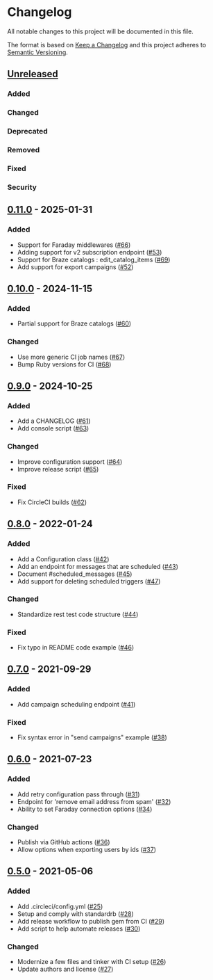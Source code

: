 # Changelog

All notable changes to this project will be documented in this file.

The format is based on [Keep a Changelog][] and this project adheres to
[Semantic Versioning][].

[Keep a Changelog]: https://keepachangelog.com
[Semantic Versioning]: https://semver.org

## [Unreleased][]

### Added

### Changed

### Deprecated

### Removed

### Fixed

### Security

## [0.11.0][] - 2025-01-31

### Added

* Support for Faraday middlewares ([#66][])
* Adding support for v2 subscription endpoint ([#53][])
* Support for Braze catalogs : edit_catalog_items ([#69][])
* Add support for export campaigns ([#52][])

## [0.10.0][] - 2024-11-15

### Added

* Partial support for Braze catalogs ([#60][])

### Changed

* Use more generic CI job names ([#67][])
* Bump Ruby versions for CI ([#68][])

## [0.9.0][] - 2024-10-25

### Added

* Add a CHANGELOG ([#61][])
* Add console script ([#63][])

### Changed

* Improve configuration support ([#64][])
* Improve release script ([#65][])

### Fixed

* Fix CircleCI builds ([#62][])

## [0.8.0][] - 2022-01-24

### Added

* Add a Configuration class ([#42][])
* Add an endpoint for messages that are scheduled ([#43][])
* Document #scheduled_messages ([#45][])
* Add support for deleting scheduled triggers ([#47][])

### Changed

* Standardize rest test code structure ([#44][])

### Fixed

* Fix typo in README code example ([#46][])

## [0.7.0][] - 2021-09-29

### Added

* Add campaign scheduling endpoint ([#41][])

### Fixed

* Fix syntax error in "send campaigns" example ([#38][])

## [0.6.0][] - 2021-07-23

### Added

* Add retry configuration pass through ([#31][])
* Endpoint for 'remove email address from spam' ([#32][])
* Ability to set Faraday connection options ([#34][])

### Changed

* Publish via GitHub actions ([#36][])
* Allow options when exporting users by ids ([#37][])

## [0.5.0][] - 2021-05-06

### Added

* Add .circleci/config.yml ([#25][])
* Setup and comply with standardrb ([#28][])
* Add release workflow to publish gem from CI ([#29][])
* Add script to help automate releases ([#30][])

### Changed

* Modernize a few files and tinker with CI setup ([#26][])
* Update authors and license ([#27][])

[Unreleased]: https://github.com/jonallured/braze_ruby/compare/v0.11.0...HEAD

[0.5.0]: https://github.com/jonallured/braze_ruby/releases/tag/v0.5.0
[0.6.0]: https://github.com/jonallured/braze_ruby/releases/tag/v0.6.0
[0.7.0]: https://github.com/jonallured/braze_ruby/releases/tag/v0.7.0
[0.8.0]: https://github.com/jonallured/braze_ruby/releases/tag/v0.8.0
[0.9.0]: https://github.com/jonallured/braze_ruby/releases/tag/v0.9.0
[0.10.0]: https://github.com/jonallured/braze_ruby/releases/tag/v0.10.0
[0.11.0]: https://github.com/jonallured/braze_ruby/releases/tag/v0.11.0

[#25]: https://github.com/jonallured/braze_ruby/pull/25
[#26]: https://github.com/jonallured/braze_ruby/pull/26
[#27]: https://github.com/jonallured/braze_ruby/pull/27
[#28]: https://github.com/jonallured/braze_ruby/pull/28
[#29]: https://github.com/jonallured/braze_ruby/pull/29
[#30]: https://github.com/jonallured/braze_ruby/pull/30
[#31]: https://github.com/jonallured/braze_ruby/pull/31
[#32]: https://github.com/jonallured/braze_ruby/pull/32
[#34]: https://github.com/jonallured/braze_ruby/pull/34
[#36]: https://github.com/jonallured/braze_ruby/pull/36
[#37]: https://github.com/jonallured/braze_ruby/pull/37
[#38]: https://github.com/jonallured/braze_ruby/pull/38
[#41]: https://github.com/jonallured/braze_ruby/pull/41
[#42]: https://github.com/jonallured/braze_ruby/pull/42
[#43]: https://github.com/jonallured/braze_ruby/pull/43
[#44]: https://github.com/jonallured/braze_ruby/pull/44
[#45]: https://github.com/jonallured/braze_ruby/pull/45
[#46]: https://github.com/jonallured/braze_ruby/pull/46
[#47]: https://github.com/jonallured/braze_ruby/pull/47
[#52]: https://github.com/jonallured/braze_ruby/pull/52
[#53]: https://github.com/jonallured/braze_ruby/pull/53
[#60]: https://github.com/jonallured/braze_ruby/pull/60
[#61]: https://github.com/jonallured/braze_ruby/pull/61
[#62]: https://github.com/jonallured/braze_ruby/pull/62
[#63]: https://github.com/jonallured/braze_ruby/pull/63
[#64]: https://github.com/jonallured/braze_ruby/pull/64
[#65]: https://github.com/jonallured/braze_ruby/pull/65
[#66]: https://github.com/jonallured/braze_ruby/pull/66
[#67]: https://github.com/jonallured/braze_ruby/pull/67
[#68]: https://github.com/jonallured/braze_ruby/pull/68
[#69]: https://github.com/jonallured/braze_ruby/pull/69
